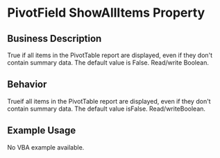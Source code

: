# PivotField ShowAllItems Property

## Business Description
True if all items in the PivotTable report are displayed, even if they don't contain summary data. The default value is False. Read/write Boolean.

## Behavior
Trueif all items in the PivotTable report are displayed, even if they don't contain summary data. The default value isFalse. Read/writeBoolean.

## Example Usage
No VBA example available.